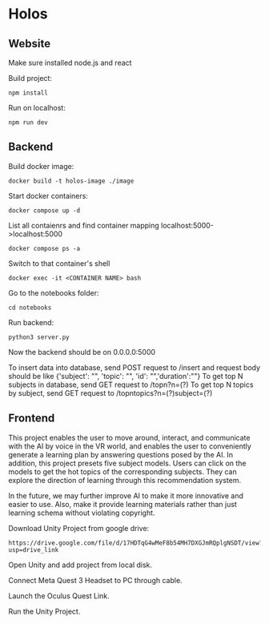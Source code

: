 # Holos

## Website
Make sure installed node.js and react

Build project:
```
npm install
```

Run on localhost:
```
npm run dev
```

## Backend
Build docker image:
```
docker build -t holos-image ./image
```

Start docker containers:
```
docker compose up -d
```

List all contaienrs and find container mapping localhost:5000->localhost:5000
```
docker compose ps -a
```

Switch to that container's shell
```
docker exec -it <CONTAINER NAME> bash
```

Go to the notebooks folder:
```
cd notebooks
```

Run backend:
```
python3 server.py
```
Now the backend should be on 0.0.0.0:5000

To insert data into database, send POST request to /insert and request body should be like {'subject': "", 'topic': "", 'id': "",'duration':""}
To get top N subjects in database, send GET request to /topn?n=(?)
To get top N topics by subject, send GET request to /topntopics?n=(?)subject=(?)


## Frontend
This project enables the user to move around, interact, and communicate with the AI by voice in the VR world, and enables the user to conveniently generate a learning plan by answering questions posed by the AI.
In addition, this project presets five subject models. Users can click on the models to get the hot topics of the corresponding subjects. They can explore the direction of learning through this recommendation system.

In the future, we may further improve AI to make it more innovative and easier to use. Also, make it provide learning materials rather than just learning schema without violating copyright.

Download Unity Project from google drive:
```
https://drive.google.com/file/d/17HDTqG4wMeF8b54MH7DXGJmRQplgNSDT/view?usp=drive_link
```

Open Unity and add project from local disk.

Connect Meta Quest 3 Headset to PC through cable.

Launch the Oculus Quest Link.

Run the Unity Project.
